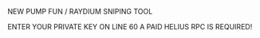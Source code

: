 NEW PUMP FUN / RAYDIUM SNIPING TOOL


ENTER YOUR PRIVATE KEY ON LINE 60
A PAID HELIUS RPC IS REQUIRED!

